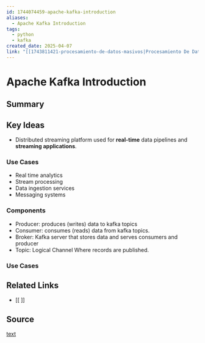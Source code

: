 ```yaml
---
id: 1744074459-apache-kafka-introduction
aliases:
  - Apache Kafka Introduction
tags:
  - python
  - kafka
created_date: 2025-04-07
link: "[[1743811421-procesamiento-de-datos-masivos|Procesamiento De Datos Masivos]]"
---
```

# Apache Kafka Introduction

## Summary


## Key Ideas
- Distributed streaming platform used for **real-time** data pipelines and **streaming applications**.

### Use Cases
- Real time analytics
- Stream processing
- Data ingestion services
- Messaging systems

### Components
- Producer: produces (writes) data to kafka topics
- Consumer: consumes (reads) data from kafka topics.
- Broker: Kafka server that stores data and serves consumers and producer
- Topic: Logical Channel Where records are published.

### Use Cases

## Related Links
- [[ ]]

## Source
[text](url) 

